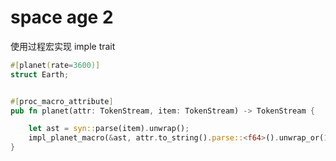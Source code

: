 # space age 2

使用过程宏实现 imple trait

```rust
#[planet(rate=3600)]
struct Earth;
```


```rust

#[proc_macro_attribute]
pub fn planet(attr: TokenStream, item: TokenStream) -> TokenStream {

    let ast = syn::parse(item).unwrap();
    impl_planet_macro(&ast, attr.to_string().parse::<f64>().unwrap_or(1.0).to_owned())
}
```

